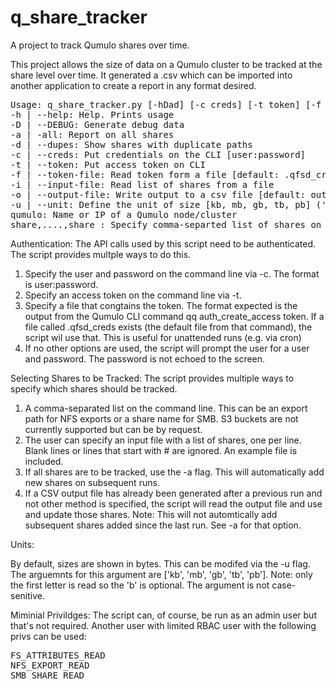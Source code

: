 # q_share_tracker
A project to track Qumulo shares over time.

This project allows the size of data on a Qumulo cluster to be tracked at the share level over time.  It generated a .csv which can be imported into another application to create a report in any format desired.

<PRE>
Usage: q_share_tracker.py [-hDad] [-c creds] [-t token] [-f token_file] [-i input_file] [-o output_file] [-u unit] qumulo [share,...share]
-h | --help: Help. Prints usage
-D | --DEBUG: Generate debug data
-a | -all: Report on all shares
-d | --dupes: Show shares with duplicate paths
-c | --creds: Put credentials on the CLI [user:password]
-t | --token: Put access token on CLI
-f | --token-file: Read token form a file [default: .qfsd_cred]
-i | --input-file: Read list of shares from a file
-o | --output-file: Write output to a csv file [default: outputs to screen
-u | --unit: Define the unit of size [kb, mb, gb, tb, pb] ('b optional') [default: bytes]
qumulo: Name or IP of a Qumulo node/cluster
share,....,share : Specify comma-separted list of shares on the CLI
</PRE>

Authentication:
The API calls used by this script need to be authenticated.  The script provides multple ways to do this.

1. Specify the user and password on the command line via -c.  The format is user:password.
2. Specify an access token on the command line via -t.
3. Specify a file that congtains the token.  The format expected is the output from the Qumulo CLI command qq auth_create_access token.  If a file called .qfsd_creds exists (the default file from that command), the script wil use that.  This is useful for unattended runs (e.g. via cron)
4. If no other options are used, the script will prompt the user for a user and password.  The password is not echoed to the screen.

Selecting Shares to be Tracked:
The script provides multiple ways to specify which shares should be tracked.

1. A comma-separated list on the command line.  This can be an export path for NFS exports or a share name for SMB.  S3 buckets are not currently supported but can be by request.
2. The user can specify an input file with a list of shares, one per line.  Blank lines or lines that start with # are ignored.  An example file is included.
3. If all shares are to be tracked, use the -a flag.  This will automatically add new shares on subsequent runs.
4. If a CSV output file has already been generated after a previous run and not other method is specified, the script will read the output file and use and update those shares. Note:  This will not automtically add subsequent shares added since the last run.  See -a for that option.

Units:

By default, sizes are shown in bytes.  This can be modifed via the -u flag.  The arguemnts for this argument are ['kb', 'mb', 'gb', 'tb', 'pb'].  Note: only the first letter is read so the 'b' is optional.  The argument is not case-senitive.

Miminial Privildges:
The script can, of course, be run as an admin user but that's not required.  Another user with limited RBAC user with the following privs can be used:
<PRE>
FS_ATTRIBUTES_READ
NFS_EXPORT_READ
SMB_SHARE_READ
</PRE>
